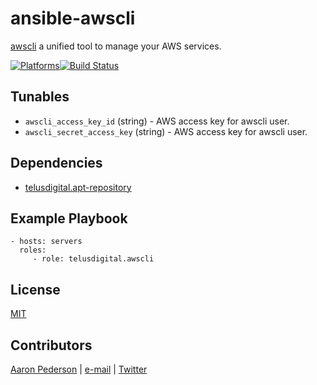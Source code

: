 # ansible-awscli

[awscli](https://aws.amazon.com/cli/) a unified tool to manage your AWS services.

[![Platforms](http://img.shields.io/badge/platforms-ubuntu-lightgrey.svg?style=flat)](#)[![Build Status](https://travis-ci.org/telusdigital/ansible-awscli.svg?branch=master)](https://travis-ci.org/telusdigital/ansible-awscli)

Tunables
--------
* ```awscli_access_key_id``` (string) - AWS access key for awscli user.
* ```awscli_secret_access_key``` (string) - AWS access key for awscli user.

Dependencies
------------
* [telusdigital.apt-repository](https://github.com/telusdigital/ansible-apt-repository/)

Example Playbook
----------------
    - hosts: servers
      roles:
         - role: telusdigital.awscli

License
-------
[MIT](https://tldrlegal.com/license/mit-license)

Contributors
------------
[Aaron Pederson](https://aaronpederson.github.io/) | [e-mail](mailto:aaron.pederson@gmail.com) | [Twitter](https://twitter.com/GunFuSamurai)
